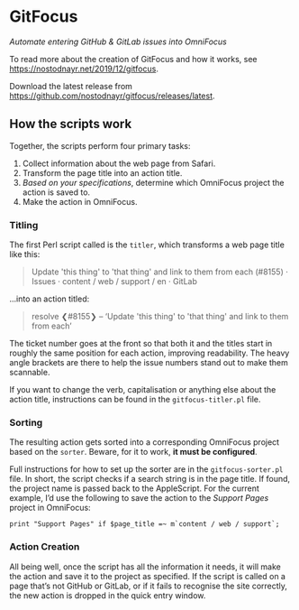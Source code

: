 GitFocus
========

*Automate entering GitHub & GitLab issues into OmniFocus*

To read more about the creation of GitFocus and how it works, see <https://nostodnayr.net/2019/12/gitfocus>.

Download the latest release from <https://github.com/nostodnayr/gitfocus/releases/latest>.

How the scripts work
--------------------

Together, the scripts perform four primary tasks:

1. Collect information about the web page from Safari.
2. Transform the page title into an action title.
3. *Based on your specifications*, determine which OmniFocus project the action is saved to.
4. Make the action in OmniFocus.


### Titling

The first Perl script called is the `titler`, which transforms a web page title like this:

> Update 'this thing' to 'that thing' and link to them from each (#8155) · Issues · content / web / support / en · GitLab

…into an action titled:

> resolve ❮#8155❯ – ‘Update 'this thing' to 'that thing' and link to them from each’

The ticket number goes at the front so that both it and the titles start in roughly the same position for each action, improving readability. The heavy angle brackets are there to help the issue numbers stand out to make them scannable.

If you want to change the verb, capitalisation or anything else about the action title, instructions can be found in the `gitfocus-titler.pl` file.


### Sorting

The resulting action gets sorted into a corresponding OmniFocus project based on the `sorter`. Beware, for it to work, **it must be configured**.

Full instructions for how to set up the sorter are in the `gitfocus-sorter.pl` file. In short, the script checks if a search string is in the page title. If found, the project name is passed back to the AppleScript. For the current example, I’d use the following to save the action to the *Support Pages* project in OmniFocus:

	print "Support Pages" if $page_title =~ m`content / web / support`;


### Action Creation

All being well, once the script has all the information it needs, it will make the action and save it to the project as specified. If the script is called on a page that’s not GitHub or GitLab, or if it fails to recognise the site correctly, the new action is dropped in the quick entry window.